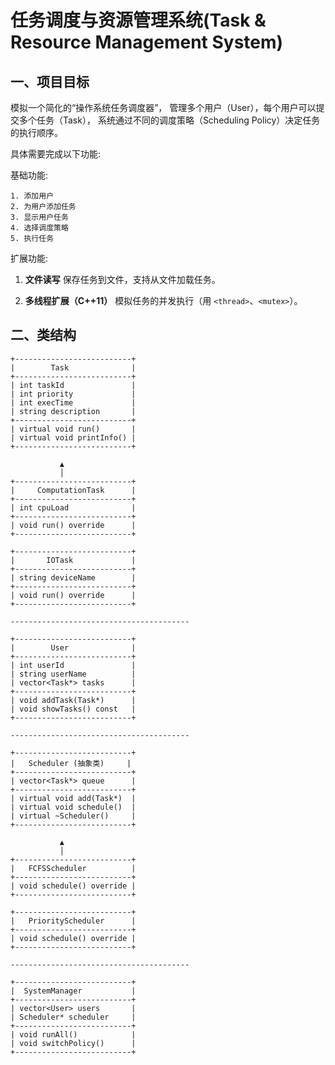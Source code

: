 # 任务调度与资源管理系统(Task & Resource Management System)

## 一、项目目标

 模拟一个简化的“操作系统任务调度器”，
 管理多个用户（User），每个用户可以提交多个任务（Task），
 系统通过不同的调度策略（Scheduling Policy）决定任务的执行顺序。

  具体需要完成以下功能:

基础功能:

 	1. 添加用户
 	2. 为用户添加任务
 	3. 显示用户任务
 	4. 选择调度策略
 	5. 执行任务

扩展功能:

1. **文件读写**
    保存任务到文件，支持从文件加载任务。

2. **多线程扩展（C++11）**
    模拟任务的并发执行（用 `<thread>`、`<mutex>`）。

## 二、类结构

```
+--------------------------+
|        Task              |
+--------------------------+
| int taskId               |
| int priority             |
| int execTime             |
| string description       |
+--------------------------+
| virtual void run()       |
| virtual void printInfo() |
+--------------------------+

           ▲
           │
+--------------------------+
|     ComputationTask      |
+--------------------------+
| int cpuLoad              |
+--------------------------+
| void run() override      |
+--------------------------+

+--------------------------+
|       IOTask             |
+--------------------------+
| string deviceName        |
+--------------------------+
| void run() override      |
+--------------------------+

----------------------------------------

+--------------------------+
|        User              |
+--------------------------+
| int userId               |
| string userName          |
| vector<Task*> tasks      |
+--------------------------+
| void addTask(Task*)      |
| void showTasks() const   |
+--------------------------+

----------------------------------------

+--------------------------+
|   Scheduler (抽象类)     |
+--------------------------+
| vector<Task*> queue      |
+--------------------------+
| virtual void add(Task*)  |
| virtual void schedule()  |
| virtual ~Scheduler()     |
+--------------------------+

           ▲
           │
+--------------------------+
|   FCFSScheduler          |
+--------------------------+
| void schedule() override |
+--------------------------+

+--------------------------+
|   PriorityScheduler      |
+--------------------------+
| void schedule() override |
+--------------------------+

----------------------------------------

+--------------------------+
|  SystemManager           |
+--------------------------+
| vector<User> users       |
| Scheduler* scheduler     |
+--------------------------+
| void runAll()            |
| void switchPolicy()      |
+--------------------------+

```

